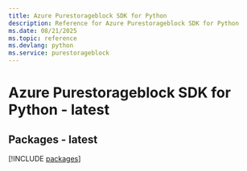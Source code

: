 ```yaml
---
title: Azure Purestorageblock SDK for Python
description: Reference for Azure Purestorageblock SDK for Python
ms.date: 08/21/2025
ms.topic: reference
ms.devlang: python
ms.service: purestorageblock
---
```

# Azure Purestorageblock SDK for Python - latest
## Packages - latest
[!INCLUDE [packages](purestorageblock-index.md)]